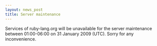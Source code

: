 ```yaml
---
layout: news_post
title: Server maintenance
---
```


Services of ruby-lang.org will be unavailable for the server maintenance between 01:00-06:00 on 31 January 2009 (UTC). Sorry for any inconvenience. 

